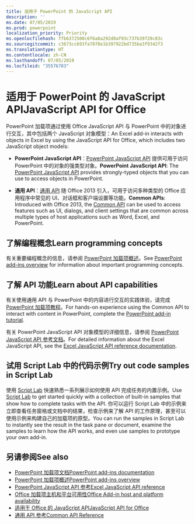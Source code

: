 ```yaml
---
title: 适用于 PowerPoint 的 JavaScript API
description: ''
ms.date: 07/05/2019
ms.prod: powerpoint
localization_priority: Priority
ms.openlocfilehash: ffb6372500c6f6a8a292d0af93c737b39720c83c
ms.sourcegitcommit: c3673cc693fa7070e1b397922bd735ba3f9342f3
ms.translationtype: HT
ms.contentlocale: zh-CN
ms.lasthandoff: 07/05/2019
ms.locfileid: "35576783"
---
```

# <a name="javascript-api-for-powerpoint"></a><span data-ttu-id="9ded2-102">适用于 PowerPoint 的 JavaScript API</span><span class="sxs-lookup"><span data-stu-id="9ded2-102">JavaScript API for Office</span></span>

<span data-ttu-id="9ded2-103">PowerPoint 加载项通过使用 Office JavaScript API 与 PowerPoint 中的对象进行交互，其中包括两个 JavaScript 对象模型：</span><span class="sxs-lookup"><span data-stu-id="9ded2-103">An Excel add-in interacts with objects in Excel by using the JavaScript API for Office, which includes two JavaScript object models:</span></span>

* <span data-ttu-id="9ded2-104">**PowerPoint JavaScript API**：[PowerPoint JavaScript API](/javascript/api/powerpoint) 提供可用于访问 PowerPoint 中的对象的强类型对象。</span><span class="sxs-lookup"><span data-stu-id="9ded2-104">**PowerPoint JavaScript API**: The [PowerPoint JavaScript API](/javascript/api/powerpoint) provides strongly-typed objects that you can use to access objects in PowerPoint.</span></span> 

* <span data-ttu-id="9ded2-105">**通用 API**：[通用 API](/javascript/api/office) 随 Office 2013 引入，可用于访问多种类型的 Office 应用程序中常见的 UI、对话框和客户端设置等功能。</span><span class="sxs-lookup"><span data-stu-id="9ded2-105">**Common APIs**: Introduced with Office 2013, the [Common API](/javascript/api/office) can be used to access features such as UI, dialogs, and client settings that are common across multiple types of host applications such as Word, Excel, and PowerPoint.</span></span>

## <a name="learn-programming-concepts"></a><span data-ttu-id="9ded2-106">了解编程概念</span><span class="sxs-lookup"><span data-stu-id="9ded2-106">Learn programming concepts</span></span>

<span data-ttu-id="9ded2-107">有关重要编程概念的信息，请参阅 [PowerPoint 加载项概述](../../powerpoint/powerpoint-add-ins.md)。</span><span class="sxs-lookup"><span data-stu-id="9ded2-107">See [PowerPoint add-ins overview](../../powerpoint/powerpoint-add-ins.md) for information about important programming concepts.</span></span>

## <a name="learn-about-api-capabilities"></a><span data-ttu-id="9ded2-108">了解 API 功能</span><span class="sxs-lookup"><span data-stu-id="9ded2-108">Learn about API capabilities</span></span>

<span data-ttu-id="9ded2-109">有关使用通用 API 与 PowerPoint 中的内容进行交互的实践体验，请完成 [PowerPoint 加载项教程](../../tutorials/powerpoint-tutorial.md)。</span><span class="sxs-lookup"><span data-stu-id="9ded2-109">For hands-on experience using the Common API to interact with content in PowerPoint, complete the [PowerPoint add-in tutorial](../../tutorials/powerpoint-tutorial.md).</span></span> 

<span data-ttu-id="9ded2-110">有关 PowerPoint JavaScript API 对象模型的详细信息，请参阅 [PowerPoint JavaScript API 参考文档](/javascript/api/powerpoint)。</span><span class="sxs-lookup"><span data-stu-id="9ded2-110">For detailed information about the Excel JavaScript API, see the [Excel JavaScript API reference documentation](/javascript/api/powerpoint).</span></span> 

## <a name="try-out-code-samples-in-script-lab"></a><span data-ttu-id="9ded2-111">试用 Script Lab 中的代码示例</span><span class="sxs-lookup"><span data-stu-id="9ded2-111">Try out code samples in Script Lab</span></span>

<span data-ttu-id="9ded2-112">使用 [Script Lab](../../overview/explore-with-script-lab.md) 快速熟悉一系列展示如何使用 API 完成任务的内置示例。</span><span class="sxs-lookup"><span data-stu-id="9ded2-112">Use [Script Lab](../../overview/explore-with-script-lab.md) to get started quickly with a collection of built-in samples that show how to complete tasks with the API.</span></span> <span data-ttu-id="9ded2-113">你可以运行 Script Lab 中的示例来立即查看任务窗格或文档中的结果，检查示例来了解 API 的工作原理，甚至可以使用示例来构建自己的加载项的原型。</span><span class="sxs-lookup"><span data-stu-id="9ded2-113">You can run the samples in Script Lab to instantly see the result in the task pane or document, examine the samples to learn how the API works, and even use samples to prototype your own add-in.</span></span>

## <a name="see-also"></a><span data-ttu-id="9ded2-114">另请参阅</span><span class="sxs-lookup"><span data-stu-id="9ded2-114">See also</span></span>

- [<span data-ttu-id="9ded2-115">PowerPoint 加载项文档</span><span class="sxs-lookup"><span data-stu-id="9ded2-115">PowerPoint add-ins documentation</span></span>](../../powerpoint/index.md)
- [<span data-ttu-id="9ded2-116">PowerPoint 加载项概述</span><span class="sxs-lookup"><span data-stu-id="9ded2-116">PowerPoint add-ins overview</span></span>](../../powerpoint/powerpoint-add-ins.md)
- [<span data-ttu-id="9ded2-117">PowerPoint JavaScript API 参考</span><span class="sxs-lookup"><span data-stu-id="9ded2-117">Excel JavaScript API reference</span></span>](/javascript/api/powerpoint)
- [<span data-ttu-id="9ded2-118">Office 加载项主机和平台可用性</span><span class="sxs-lookup"><span data-stu-id="9ded2-118">Office Add-in host and platform availability</span></span>](../../overview/office-add-in-availability.md)
- [<span data-ttu-id="9ded2-119">适用于 Office 的 JavaScript API</span><span class="sxs-lookup"><span data-stu-id="9ded2-119">JavaScript API for Office</span></span>](../javascript-api-for-office.md)
- [<span data-ttu-id="9ded2-120">通用 API 参考</span><span class="sxs-lookup"><span data-stu-id="9ded2-120">Common API Reference</span></span>](/javascript/api/office)
